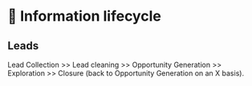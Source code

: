 # 🚧 Information lifecycle







## Leads

Lead Collection >> Lead cleaning >> Opportunity Generation >> Exploration >> Closure (back to Opportunity Generation on an X basis).








